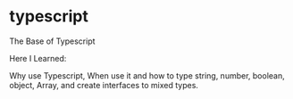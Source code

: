 # typescript

The Base of Typescript 

Here I Learned:

Why use Typescript, When use it and how to type string, number, boolean, object, Array, and create interfaces to mixed types.
